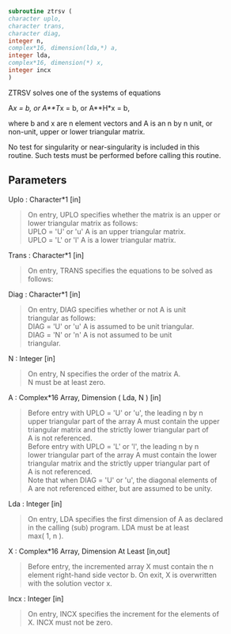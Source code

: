 ```fortran  
subroutine ztrsv (  
character uplo,  
character trans,  
character diag,  
integer n,  
complex*16, dimension(lda,*) a,  
integer lda,  
complex*16, dimension(*) x,  
integer incx  
)  
```  
  
ZTRSV  solves one of the systems of equations  
  
A*x = b,   or   A**T*x = b,   or   A**H*x = b,  
  
where b and x are n element vectors and A is an n by n unit, or  
non-unit, upper or lower triangular matrix.  
  
No test for singularity or near-singularity is included in this  
routine. Such tests must be performed before calling this routine.  
  
## Parameters  
Uplo : Character*1 [in]  
> On entry, UPLO specifies whether the matrix is an upper or  
> lower triangular matrix as follows:  
> UPLO = 'U' or 'u'   A is an upper triangular matrix.  
> UPLO = 'L' or 'l'   A is a lower triangular matrix.  
  
Trans : Character*1 [in]  
> On entry, TRANS specifies the equations to be solved as  
> follows:  
  
Diag : Character*1 [in]  
> On entry, DIAG specifies whether or not A is unit  
> triangular as follows:  
> DIAG = 'U' or 'u'   A is assumed to be unit triangular.  
> DIAG = 'N' or 'n'   A is not assumed to be unit  
> triangular.  
  
N : Integer [in]  
> On entry, N specifies the order of the matrix A.  
> N must be at least zero.  
  
A : Complex*16 Array, Dimension ( Lda, N ) [in]  
> Before entry with  UPLO = 'U' or 'u', the leading n by n  
> upper triangular part of the array A must contain the upper  
> triangular matrix and the strictly lower triangular part of  
> A is not referenced.  
> Before entry with UPLO = 'L' or 'l', the leading n by n  
> lower triangular part of the array A must contain the lower  
> triangular matrix and the strictly upper triangular part of  
> A is not referenced.  
> Note that when  DIAG = 'U' or 'u', the diagonal elements of  
> A are not referenced either, but are assumed to be unity.  
  
Lda : Integer [in]  
> On entry, LDA specifies the first dimension of A as declared  
> in the calling (sub) program. LDA must be at least  
> max( 1, n ).  
  
X : Complex*16 Array, Dimension At Least [in,out]  
> Before entry, the incremented array X must contain the n  
> element right-hand side vector b. On exit, X is overwritten  
> with the solution vector x.  
  
Incx : Integer [in]  
> On entry, INCX specifies the increment for the elements of  
> X. INCX must not be zero.  
  
